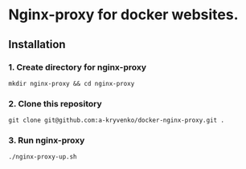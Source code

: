 # Nginx-proxy for docker websites.

## Installation

### 1. Create directory for nginx-proxy

```shell
mkdir nginx-proxy && cd nginx-proxy
```

### 2. Clone this repository

```shell
git clone git@github.com:a-kryvenko/docker-nginx-proxy.git .
```

### 3. Run nginx-proxy

```shell
./nginx-proxy-up.sh
```